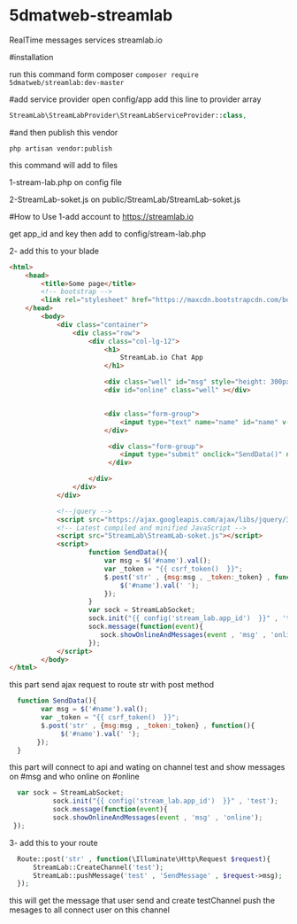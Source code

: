 # 5dmatweb-streamlab
RealTime messages services streamlab.io


#installation

run this command form composer
`composer require 5dmatweb/streamlab:dev-master`
  
  
 #add service provider 
 open config/app add this line to provider array
 
```php
StreamLab\StreamLabProvider\StreamLabServiceProvider::class,
```

#and then publish this vendor

`php artisan vendor:publish`
    
this command will add to files

1-stream-lab.php on config file

2-StreamLab-soket.js on public/StreamLab/StreamLab-soket.js

#How to Use
1-add account to https://streamlab.io

get app_id and key then add to config/stream-lab.php

2- add this to your blade 


```html
<html>
    <head>
        <title>Some page</title>
        <!-- bootstrap -->
        <link rel="stylesheet" href="https://maxcdn.bootstrapcdn.com/bootstrap/3.3.7/css/bootstrap.min.css" integrity="sha384-BVYiiSIFeK1dGmJRAkycuHAHRg32OmUcww7on3RYdg4Va+PmSTsz/K68vbdEjh4u" crossorigin="anonymous">
    </head>
        <body>
            <div class="container">
                <div class="row">
                    <div class="col-lg-12">
                        <h1>
                            StreamLab.io Chat App
                        </h1>

                        <div class="well" id="msg" style="height: 300px;overflow: auto"></div>
                        <div id="online" class="well" ></div>


                        <div class="form-group">
                            <input type="text" name="name" id="name" v-model="" class="form-control"/>
                        </div>

                         <div class="form-group">
                            <input type="submit" onclick="SendData()" name="submit" value="Submit" class="btn btn-default" />
                         </div>

                    </div>
                </div>
            </div>

            <!--jquery -->
            <script src="https://ajax.googleapis.com/ajax/libs/jquery/3.1.0/jquery.min.js"></script>
            <!-- Latest compiled and minified JavaScript -->
            <script src="StreamLab\StreamLab-soket.js"></script>
            <script>
                    function SendData(){
                        var msg = $('#name').val();
                        var _token = "{{ csrf_token()  }}";
                        $.post('str' , {msg:msg , _token:_token} , function(){
                            $('#name').val(' ');
                        });
                    }
                    var sock = StreamLabSocket;
                    sock.init("{{ config('stream_lab.app_id')  }}" , 'test');
                    sock.message(function(event){
                       sock.showOnlineAndMessages(event , 'msg' , 'online');
                    });
            </script>
        </body>
</html>
```

this part send ajax request to route str with post method

```javascript
  function SendData(){
        var msg = $('#name').val();
        var _token = "{{ csrf_token()  }}";
        $.post('str' , {msg:msg , _token:_token} , function(){
             $('#name').val(' ');
       });
  }         
 ```        
 
 this part will connect to api and wating on channel test and show messages on #msg and who online on #online
 
```javascript
  var sock = StreamLabSocket;
           sock.init("{{ config('stream_lab.app_id')  }}" , 'test');
           sock.message(function(event){
           sock.showOnlineAndMessages(event , 'msg' , 'online');
 });
```

3- add this to your route

```php
  Route::post('str' , function(\Illuminate\Http\Request $request){
      StreamLab::CreateChannel('test');
      StreamLab::pushMessage('test' , 'SendMessage' , $request->msg);
  });
```

this will get the message that user send and create testChannel push the mesages to all connect user on this channel



